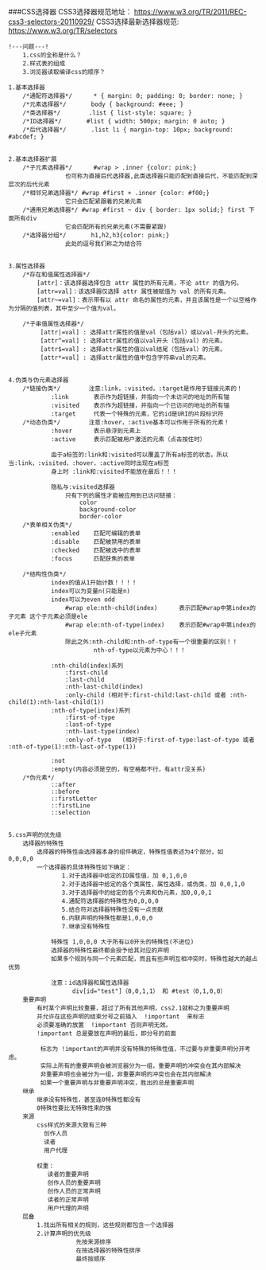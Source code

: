 ###CSS选择器
	CSS3选择器规范地址：	   https://www.w3.org/TR/2011/REC-css3-selectors-20110929/
	CSS3选择最新选择器规范:  https://www.w3.org/TR/selectors  
	
	!---问题---!
		1.css的全称是什么？
		2.样式表的组成
		3.浏览器读取编译css的顺序？
	
	1.基本选择器
		/*通配符选择器*/		* { margin: 0; padding: 0; border: none; }
		/*元素选择器*/		body { background: #eee; }
		/*类选择器*/		.list { list-style: square; }
		/*ID选择器*/		#list { width: 500px; margin: 0 auto; }
		/*后代选择器*/		.list li { margin-top: 10px; background: #abcdef; }
		
	
	2.基本选择器扩展
		/*子元素选择器*/		#wrap > .inner {color: pink;}
					也可称为直接后代选择器,此类选择器只能匹配到直接后代，不能匹配到深层次的后代元素
		/*相邻兄弟选择器*/	#wrap #first + .inner {color: #f00;}
					它只会匹配紧跟着的兄弟元素
		/*通用兄弟选择器*/	#wrap #first ~ div { border: 1px solid;} first 下面所有div
					它会匹配所有的兄弟元素(不需要紧跟)
		/*选择器分组*/		h1,h2,h3{color: pink;}  
					此处的逗号我们称之为结合符
	
	
	3.属性选择器
		/*存在和值属性选择器*/	
			[attr]：该选择器选择包含 attr 属性的所有元素，不论 attr 的值为何。
			[attr=val]：该选择器仅选择 attr 属性被赋值为 val 的所有元素。
			[attr~=val]：表示带有以 attr 命名的属性的元素，并且该属性是一个以空格作为分隔的值列表，其中至少一个值为val。
		
		/*子串值属性选择器*/
			 [attr|=val] : 选择attr属性的值是val（包括val）或以val-开头的元素。
			 [attr^=val] : 选择attr属性的值以val开头（包括val）的元素。
			 [attr$=val] : 选择attr属性的值以val结尾（包括val）的元素。
			 [attr*=val] : 选择attr属性的值中包含字符串val的元素。
	
	
	4.伪类与伪元素选择器
		/*链接伪类*/		注意:link，:visited，:target是作用于链接元素的！
				:link		表示作为超链接，并指向一个未访问的地址的所有锚
				:visited	表示作为超链接，并指向一个已访问的地址的所有锚
				:target 	代表一个特殊的元素，它的id是URI的片段标识符
		/*动态伪类*/		注意:hover，:active基本可以作用于所有的元素！
				:hover		表示悬浮到元素上
				:active		表示匹配被用户激活的元素（点击按住时）
				
				由于a标签的:link和:visited可以覆盖了所有a标签的状态，所以当:link，:visited，:hover，:active同时出现在a标签
				身上时 :link和:visited不能放在最后！！！
				
				隐私与:visited选择器
					只有下列的属性才能被应用到已访问链接：
						color
						background-color
						border-color
		/*表单相关伪类*/
				:enabled	匹配可编辑的表单
				:disable	匹配被禁用的表单
				:checked	匹配被选中的表单
				:focus		匹配获焦的表单
				
		/*结构性伪类*/
				index的值从1开始计数！！！！
				index可以为变量n(只能是n)
				index可以为even odd
					#wrap ele:nth-child(index)		表示匹配#wrap中第index的子元素 这个子元素必须是ele
					#wrap ele:nth-of-type(index)	表示匹配#wrap中第index的ele子元素
					除此之外:nth-child和:nth-of-type有一个很重要的区别！！
							nth-of-type以元素为中心！！！
							
				:nth-child(index)系列			
					:first-child
					:last-child
					:nth-last-child(index)
					:only-child	(相对于:first-child:last-child 或者 :nth-child(1):nth-last-child(1))
				:nth-of-type(index)系列
					:first-of-type
					:last-of-type
					:nth-last-type(index)
					:only-of-type	(相对于:first-of-type:last-of-type 或者 :nth-of-type(1):nth-last-of-type(1))
					
				:not		
				:empty(内容必须是空的，有空格都不行，有attr没关系)
		/*伪元素*/
				::after
				::before
				::firstLetter
				::firstLine
				::selection
	
	
	5.css声明的优先级
		选择器的特殊性
			选择器的特殊性由选择器本身的组件确定，特殊性值表述为4个部分，如    0,0,0,0
			一个选择器的具体特殊性如下确定：
			       1.对于选择器中给定的ID属性值，加 0,1,0,0
			       2.对于选择器中给定的各个类属性，属性选择，或伪类，加 0,0,1,0
			       3.对于选择器中的给定的各个元素和伪元素，加0,0,0,1
			       4.通配符选择器的特殊性为0,0,0,0
			       5.结合符对选择器特殊性没有一点贡献
			       6.内联声明的特殊性都是1,0,0,0
			       7.继承没有特殊性
 
				特殊性 1,0,0,0 大于所有以0开头的特殊性(不进位)
				选择器的特殊性最终都会授予给其对应的声明
				如果多个规则与同一个元素匹配，而且有些声明互相冲突时，特殊性越大的越占优势
 
				注意：id选择器和属性选择器
				      div[id="test"]（0,0,1,1） 和 #test（0,1,0,0）   
		重要声明
			有时某个声明比较重要，超过了所有其他声明，css2.1就称之为重要声明
			并允许在这些声明的结束分号之前插入  !important  来标志
			必须要准确的放置  !important 否则声明无效。 
			!important 总是要放在声明的最后，即分号的前面
			 
			 标志为 !important的声明并没有特殊的特殊性值，不过要与非重要声明分开考虑。
			 实际上所有的重要声明会被浏览器分为一组，重要声明的冲突会在其内部解决
			 非重要声明也会被分为一组，非重要声明的冲突也会在其内部解决
			 如果一个重要声明与非重要声明冲突，胜出的总是重要声明
		继承
			继承没有特殊性，甚至连0特殊性都没有
			0特殊性要比无特殊性来的强
		来源
			css样式的来源大致有三种
			  创作人员
			  读者
			  用户代理   
			 
			权重：
			   读者的重要声明
			   创作人员的重要声明
			   创作人员的正常声明
			   读者的正常声明
			   用户代理的声明
		层叠
			1.找出所有相关的规则，这些规则都包含一个选择器
		    2.计算声明的优先级
		               先按来源排序
		               在按选择器的特殊性排序
		               最终按顺序

